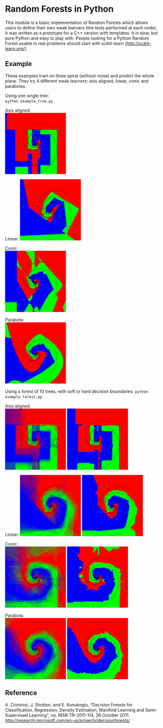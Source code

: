 Random Forests in Python
========================

This module is a basic implementation of Random Forests which allows users to
define their own weak learners (the tests performed at each node). It was
written as a prototype for a C++ version with templates. It is slow, but pure
Python and easy to play with. People looking for a Python Random Forest usable in real
problems should start with scikit-learn (http://scikit-learn.org/).

Example
-------

These examples train on three spiral (without noise) and predict the whole
plane. They try 4 different weak learners: axis aligned, linear, conic and parabolas.

Using one single tree:    
``python example_tree.py``

Axis aligned:    
<img src="tree_AxisAligned.png" width="200">

Linear:
<img src="tree_Linear.png" width="200">

Conic:    
<img src="tree_Conic.png" width="200">

Parabola:    
<img src="tree_Parabola.png" width="200">


Using a forest of 10 trees, with soft or hard decision boundaries:
``python example_forest.py``

Axis aligned:    
<img src="forest_AxisAligned_soft.png" width="200"> <img src="forest_AxisAligned_hard.png" width="200">

Linear:
<img src="forest_Linear_soft.png" width="200"> <img src="forest_Linear_hard.png" width="200">

Conic:    
<img src="forest_Conic_soft.png" width="200"> <img src="forest_Conic_hard.png" width="200">

Parabola:    
<img src="forest_Parabola_soft.png" width="200"> <img src="forest_Parabola_hard.png" width="200">

Reference
---------

A. Criminisi, J. Shotton, and E. Konukoglu, "Decision Forests for Classification,
Regression, Density Estimation, Manifold Learning and Semi-Supervised Learning",
no. MSR-TR-2011-114, 28 October 2011.       
http://research.microsoft.com/en-us/projects/decisionforests/
